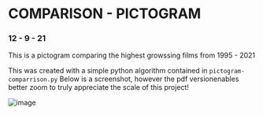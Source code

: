 # COMPARISON - PICTOGRAM
### 12 - 9 - 21

This is a pictogram comparing the highest growssing films from 1995 - 2021

This was created with a simple python algorithm contained in ```pictogram-comparrison.py```
Below is a screenshot, however the pdf versionenables better zoom to truly appreciate the scale of this project!

![image]( https://github.com/Brian-Masse/CSC630/blob/main/indpendent_work/pictogram-week1/exports/Highest-Gorssing-Vis.png )
